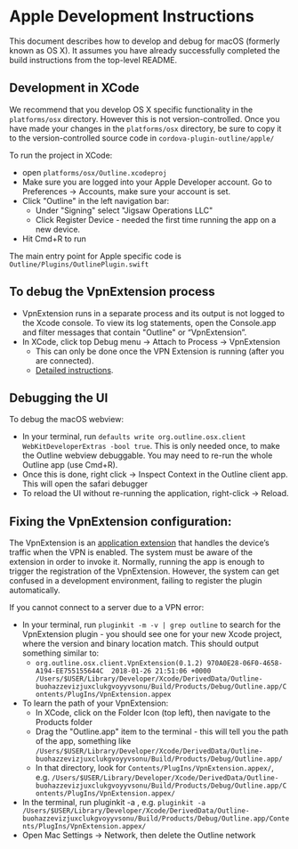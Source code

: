 # Apple Development Instructions

This document describes how to develop and debug for macOS (formerly known as OS X).  It assumes you have already successfully completed the build instructions from the top-level README.

## Development in XCode

We recommend that you develop OS X specific functionality in the `platforms/osx` directory.  However this is not version-controlled.  Once you have made your changes in the `platforms/osx` directory, be sure to copy it to the version-controlled source code in `cordova-plugin-outline/apple/`

To run the project in XCode:

* open `platforms/osx/Outline.xcodeproj`
* Make sure you are logged into your Apple Developer account.  Go to Preferences → Accounts, make sure your account is set.
* Click "Outline" in the left navigation bar:
  * Under "Signing" select "Jigsaw Operations LLC"
  * Click Register Device - needed the first time running the app on a new device.
* Hit Cmd+R to run

The main entry point for Apple specific code is `Outline/Plugins/OutlinePlugin.swift`

## To debug the VpnExtension process

* VpnExtension runs in a separate process and its output is not logged to the Xcode console. To view its log statements, open the Console.app and filter messages that contain "Outline" or “VpnExtension”.
* In XCode, click top Debug menu → Attach to Process → VpnExtension
  * This can only be done once the VPN Extension is running (after you are connected).
  * [Detailed instructions](https://developer.apple.com/library/content/documentation/General/Conceptual/ExtensibilityPG/ExtensionCreation.html#//apple_ref/doc/uid/TP40014214-CH5-SW8).

## Debugging the UI

To debug the macOS webview:

* In your terminal, run `defaults write org.outline.osx.client WebKitDeveloperExtras -bool true`.  This is only needed once, to make the Outline webview debuggable.  You may need to re-run the whole Outline app (use Cmd+R).
* Once this is done, right click → Inspect Context in the Outline client app. This will open the safari debugger
* To reload the UI without re-running the application, right-click → Reload.

## Fixing the VpnExtension configuration:

The VpnExtension is an [application extension](https://developer.apple.com/library/content/documentation/General/Conceptual/ExtensibilityPG/) that handles the device’s traffic when the VPN is enabled. The system must be aware of the extension in order to invoke it. Normally, running the app is enough to trigger the registration of the VpnExtension. However, the system can get confused in a development environment, failing to register the plugin automatically.

If you cannot connect to a server due to a VPN error:

* In your terminal, run `pluginkit -m -v | grep outline` to search for the VpnExtension plugin - you should see one for your new Xcode project, where the version and binary location match.  This should output something similar to:
  * `org.outline.osx.client.VpnExtension(0.1.2) 970A0E28-06F0-4658-A194-EE755155644C  2018-01-26 21:51:06 +0000 /Users/$USER/Library/Developer/Xcode/DerivedData/Outline-buohazzevizjuxclukgvoyyvsonu/Build/Products/Debug/Outline.app/Contents/PlugIns/VpnExtension.appex`
* To learn the path of your VpnExtension:
  * In XCode, click on the Folder Icon (top left), then navigate to the Products folder
  * Drag the "Outline.app" item to the terminal - this will tell you the path of the app, something like `/Users/$USER/Library/Developer/Xcode/DerivedData/Outline-buohazzevizjuxclukgvoyyvsonu/Build/Products/Debug/Outline.app/`
  * In that directory, look for `Contents/PlugIns/VpnExtension.appex/`, e.g. `/Users/$USER/Library/Developer/Xcode/DerivedData/Outline-buohazzevizjuxclukgvoyyvsonu/Build/Products/Debug/Outline.app/Contents/PlugIns/VpnExtension.appex/`
* In the terminal, run pluginkit -a <your appex file>, e.g. `pluginkit -a /Users/$USER/Library/Developer/Xcode/DerivedData/Outline-buohazzevizjuxclukgvoyyvsonu/Build/Products/Debug/Outline.app/Contents/PlugIns/VpnExtension.appex/`
* Open Mac Settings → Network, then delete the Outline network
